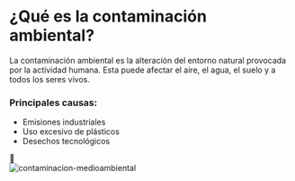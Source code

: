 # ¿Qué es la contaminación ambiental?

La contaminación ambiental es la alteración del entorno natural provocada por la actividad humana. Esta puede afectar el aire, el agua, el suelo y a todos los seres vivos.

### Principales causas:
- Emisiones industriales
- Uso excesivo de plásticos
- Desechos tecnológicos

📸  
![contaminacion-medioambiental](https://github.com/user-attachments/assets/db3eb586-a7d4-4321-b8cd-03a59b8e6bf1)

